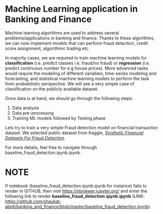 # Machine Learning application in Banking and Finance

Machine learning algorithms are used to address several problems/applications in banking and finance. Thanks to these algorithms, we can now implement models that can perform fraud detection, credit score assignment,  algorithmic trading etc. 

In majority cases, we are required to train machine learning models for **classification** (i.e. predict classes i.e. fraud/no fraud) or **regression** (i.e. predict continuous number for e.g  house prices). More advanced tasks would require the modeling of different variables, time-series modeling and forecasting, and statistical machine learning models to perform the task from probabilistic perspective.  We will see a very simple case of classification on the publicly available dataset.

Once data is at hand, we should go through the following steps:

 1. Data analysis
 2. Data pre-processing
 3. Training ML models followed by Testing phase

Lets try to train a very simple Fraud detection model on financial transaction dataset. We selected public dataset from Kaggle, *[Synthetic Financial Datasets For Fraud Detection](https://www.kaggle.com/ntnu-testimon/paysim1)*.

For more details, feel free to navigate through baseline_fraud_detection.ipynb.ipynb.


# NOTE

If notebook (baseline_fraud_detection.ipynb.ipynb for instance) fails to render in GITHUB, then visit https://nbviewer.jupyter.org/ and enter the following link to render **baseline_fraud_detection.ipynb.ipynb** (LINK: https://github.com/shaukat-abidi/banking_and_finance/blob/master/baseline_fraud_detection.ipynb). 
